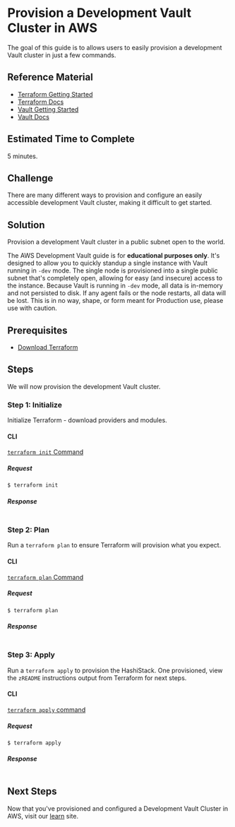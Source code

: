 # Provision a Development Vault Cluster in AWS

The goal of this guide is to allows users to easily provision a development Vault cluster in just a few commands.

## Reference Material

- [Terraform Getting Started](https://www.terraform.io/intro/getting-started/install.html)
- [Terraform Docs](https://www.terraform.io/docs/index.html)
- [Vault Getting Started](https://www.vaultproject.io/intro/getting-started/install.html)
- [Vault Docs](https://www.vaultproject.io/docs/index.html)

## Estimated Time to Complete

5 minutes.

## Challenge

There are many different ways to provision and configure an easily accessible development Vault cluster, making it difficult to get started.

## Solution

Provision a development Vault cluster in a public subnet open to the world.

The AWS Development Vault guide is for **educational purposes only**. It's designed to allow you to quickly standup a single instance with Vault running in `-dev` mode. The single node is provisioned into a single public subnet that's completely open, allowing for easy (and insecure) access to the instance. Because Vault is running in `-dev` mode, all data is in-memory and not persisted to disk. If any agent fails or the node restarts, all data will be lost. This is in no way, shape, or form meant for Production use, please use with caution.

## Prerequisites

- [Download Terraform](https://www.terraform.io/downloads.html)

## Steps

We will now provision the development Vault cluster.

### Step 1: Initialize

Initialize Terraform - download providers and modules.

#### CLI

[`terraform init` Command](https://www.terraform.io/docs/commands/init.html)

##### Request

```sh
$ terraform init
```

##### Response
```
```

### Step 2: Plan

Run a `terraform plan` to ensure Terraform will provision what you expect.

#### CLI

[`terraform plan` Command](https://www.terraform.io/docs/commands/plan.html)

##### Request

```sh
$ terraform plan
```

##### Response
```
```

### Step 3: Apply

Run a `terraform apply` to provision the HashiStack. One provisioned, view the `zREADME` instructions output from Terraform for next steps.

#### CLI

[`terraform apply` command](https://www.terraform.io/docs/commands/apply.html)

##### Request

```sh
$ terraform apply
```

##### Response
```
```

## Next Steps

Now that you've provisioned and configured a Development Vault Cluster in AWS, visit our [learn](https://learn.hashicorp.com/collections/vault/secrets-management) site.
